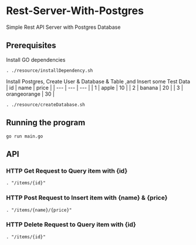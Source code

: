 # Rest-Server-With-Postgres

Simple Rest API Server with Postgres Database

## Prerequisites

Install GO dependencies

```
. ./resource/installDependency.sh
```

Install Postgres, Create User & Database & Table ,and Insert some Test Data
| id | name | price |
| --- | --- | --- |
| 1 | apple | 10 |
| 2 | banana | 20 |
| 3 | orangeorange | 30 |

```
. ./resource/createDatabase.sh
```

## Running the program

```
go run main.go
```

## API

### HTTP Get Request to Query item with {id}
```
. "/items/{id}"
```

### HTTP Post Request to Insert item with {name} & {price}
```
. "/items/{name}/{price}"
```

### HTTP Delete Request to Query item with {id}
```
. "/items/{id}"
```

